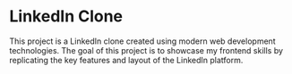 # LinkedIn Clone
This project is a LinkedIn clone created using modern web development technologies. The goal of this project is to showcase my frontend 
skills by replicating the key features and layout of the LinkedIn platform.
